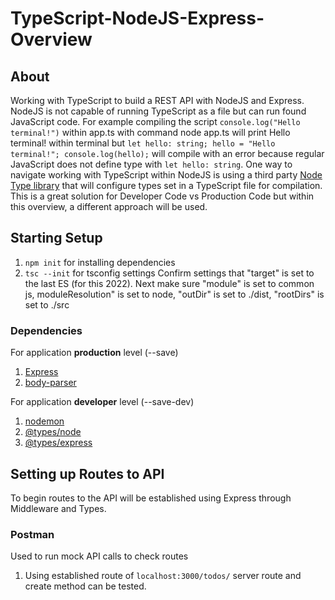 # TypeScript-NodeJS-Express-Overview

## About

Working with TypeScript to build a REST API with NodeJS and Express. NodeJS is not capable of running TypeScript as a file but can run found JavaScript code. For example compiling the script `console.log("Hello terminal!")` within app.ts with command node app.ts will print Hello terminal! within terminal but `let hello: string; hello = "Hello terminal!"; console.log(hello);` will compile with an error because regular JavaScript does not define type with `let hello: string`. One way to navigate working with TypeScript within NodeJS is using a third party [Node Type library](https://github.com/TypeStrong/ts-node) that will configure types set in a TypeScript file for compilation. This is a great solution for Developer Code vs Production Code but within this overview, a different approach will be used.

## Starting Setup

1. `npm init` for installing dependencies
2. `tsc --init` for tsconfig settings
   Confirm settings that "target" is set to the last ES (for this 2022). Next make sure "module" is set to common js, moduleResolution" is set to node, "outDir" is set to ./dist, "rootDirs" is set to ./src

### Dependencies

For application **production** level (--save)

1. [Express](https://www.npmjs.com/package/express)
2. [body-parser](https://www.npmjs.com/package/body-parser)

For application **developer** level (--save-dev)

1. [nodemon](https://www.npmjs.com/package/nodemon)
2. [@types/node](https://www.npmjs.com/package/@types/node)
3. [@types/express](https://www.npmjs.com/package/@types/express)

## Setting up Routes to API

To begin routes to the API will be established using Express through Middleware and Types.

### Postman

Used to run mock API calls to check routes

1. Using established route of `localhost:3000/todos/` server route and create method can be tested.
